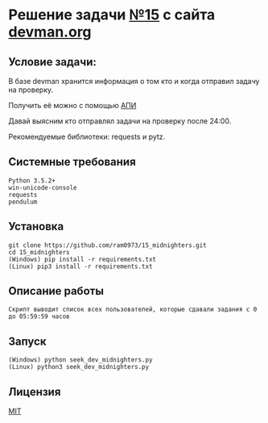 # Решение задачи [№15](https://devman.org/challenges/15/) с сайта [devman.org](https://devman.org)

## Условие задачи:

В базе devman хранится информация о том кто и когда отправил задачу 
на проверку.

Получить её можно с помощью [АПИ](http://devman.org/api/challenges/solution_attempts/?page=2)

Давай выясним кто отправлял задачи на проверку после 24:00.

Рекомендуемые библиотеки: requests и pytz.

## Системные требования

```
Python 3.5.2+
win-unicode-console
requests
pendulum
```

## Установка

```    
git clone https://github.com/ram0973/15_midnighters.git
cd 15_midnighters
(Windows) pip install -r requirements.txt
(Linux) pip3 install -r requirements.txt
```
    
## Описание работы

```
Скрипт выводит список всех пользователей, которые сдавали задания с 0 до 05:59:59 часов 
```

## Запуск

```
(Windows) python seek_dev_midnighters.py
(Linux) python3 seek_dev_midnighters.py
```
 
## Лицензия

[MIT](http://opensource.org/licenses/MIT)